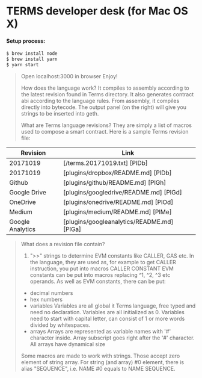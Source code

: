 # TERMS developer desk    (for Mac OS X)
#### Setup process:


```sh
$ brew install node
$ brew install yarn
$ yarn start
```

> Open localhost:3000 in browser
> Enjoy!
>
>
> How does the language work?
> It compiles to assembly according to the latest revision found in Terms directory.
> It also generates contract abi according to the language rules. From assembly, it compiles directly into bytecode.
> The output panel (on the right) will give you strings to be inserted into geth.
>
> What are Terms language revisions?
> They are simply a list of macros used to compose a smart contract.
> Here is a sample Terms revision file:

| Revision | Link |
| ------ | ------ |
| 20171019 | [/terms.20171019.txt] [PlDb] |
| 20171019 | [plugins/dropbox/README.md] [PlDb] |
| Github | [plugins/github/README.md] [PlGh] |
| Google Drive | [plugins/googledrive/README.md] [PlGd] |
| OneDrive | [plugins/onedrive/README.md] [PlOd] |
| Medium | [plugins/medium/README.md] [PlMe] |
| Google Analytics | [plugins/googleanalytics/README.md] [PlGa] |


> What does a revision file contain?
> 1) ">>" strings to determine EVM constants like CALLER, GAS etc.
> In the language, they are used as, for example to get CALLER instruction, you put into macros CALLER CONSTANT
> EVM constants can be put into macros replacing ^1, ^2, ^3 etc operands.
> As well as EVM constants, there can be put:
> - decimal numbers
> - hex numbers
> - variables
> Variables are all global it Terms language, free typed and need no declaration.
> Variables are all initialized as 0.
> Variables need to start with capital letter, can consist of 1 or more words divided by whitespaces.
> - arrays
> Arrays are represented as variable names with '#' character inside. Array subscript goes right after the '#' character.
> All arrays have dynamical size
>
> Some macros are made to work with strings. Those accept zero element of string array.
> For string (and array) #0 element, there is alias "SEQUENCE", i.e.  NAME #0  equals to NAME SEQUENCE.
